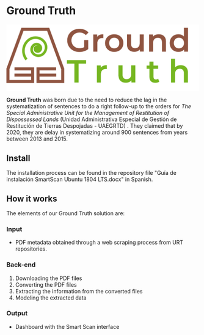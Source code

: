 # Ground Truth
<img src="Frontend/images/Logo1_Montserrat.png" width="600px" align="center">

**Ground Truth** was born due to the need to reduce the lag in the systematization of sentences to do a right follow-up to the orders for *The Special Administrative Unit for the Management of Restitution of Dispossessed Lands* (Unidad Administrativa Especial de Gestión de Restitución de Tierras Despojadas - UAEGRTD) . They claimed that by 2020, they are delay in systematizing around 900 sentences from years between 2013 and 2015.

## Install
The installation process can be found in the repository file "Guía de instalación SmartScan Ubuntu 1804 LTS.docx" in Spanish.

## How it works
The elements of our Ground Truth solution are:

### Input
- PDF metadata obtained through a web scraping process from URT repositories.

### Back-end
1. Downloading the PDF files
2. Converting the PDF files
3. Extracting the information from the converted files
4. Modeling the extracted data

### Output
- Dashboard with the Smart Scan interface
